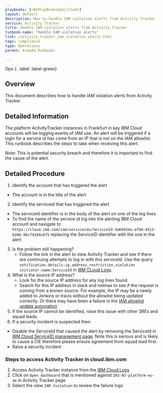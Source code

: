 ```yaml
---
playbooks: [<NoPlayBooksSpecified>]
layout: default
description: How to handle IAM violation alerts from Activity Tracker
service: Activity Tracker
title: Handle IAM violation alerts from Activity Tracker
runbook-name: "Handle IAM violation alerts"
link: /activity_tracker_iam_violation_alerts.html
tags: compliance
type: Operations
parent: Armada Runbooks

---
```


Ops
{: .label .label-green}

## Overview
This document describes how to handle IAM violation alerts from Activity Tracker

## Detailed Information
The platform ActivityTracker instances in Frankfurt in key IBM Cloud accounts will be logging events of IAM use. 
An alert will be triggered if a login for a service id has come from an IP that is not on the IAM allowlist. 
This runbook describes the steps to take when receiving this alert.

Note: This is potential security breach and therefore it is important to find the cause of the alert.

## Detailed Procedure

1. Identify the account that has triggered the alert
  - The account is in the title of the alert
2. Identify the serviceid that has triggered the alert
  - The serviceId identifier is in the body of the alert on one of the log lines
  - To find the name of the service id log into the alerting IBM Cloud account and navigate to `https://cloud.ibm.com/iam/serviceids/ServiceId-3a69d34a-af9d-4512-bd46-9bcf4104c6f5` replacing the ServiceID identifier with the one in the alert
3. Is the problem still happening? 
   - Follow the link in the alert to view Activity Tracker and see if there are continuing attempts to log in with this serviceId. Use the query `notification.details:ip_address_restriction_violation initiator.name:ServiceId` in [IBM CLoud Logs](https://cloud.ibm.com/observability/activitytracker).
4. What is the source IP address?
   - Look for the source IP address for any log lines found. 
   - Search for this IP address in slack and netmax to see if the request is coming from a known source. For example, the IP may be a newly added to Jenkins or travis without the allowlist being updated correctly. Or there may have been a failure in the [IAM allowlist update automation](https://github.ibm.com/alchemy-conductors/compliance-iam-account-allowlist)
5. If the source IP cannot be identified, raise this issue with other SREs and squad leads.
6. If a security incident is suspected then:
  - Disable the ServiceId that caused the alert by removing the ServiceId in [IBM Cloud ServiceID management page](https://cloud.ibm.com/iam/serviceids). Note this is serious and is likely to cause a CIE therefore please ensure agreement from squad lead first. 
  - Raise a security incident


### Steps to access Activity Tracker  in cloud.ibm.com
1. Access Activity Tracker instance from the [IBM Cloud Logs](https://cloud.ibm.com/observability/activitytracker)
3. Click on `Open dashboard` that is mentioned against `IKS-AT-platform-eu-de` in Activity Tracker page
4. Select the view `IAM Violation` to review the failure logs
